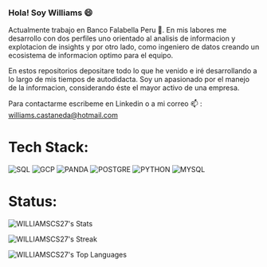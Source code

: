 ### Hola! Soy Williams 😄⁣ 

⁣⁣Actualmente trabajo en Banco Falabella Peru 🔭. En mis labores me desarrollo con dos perfiles uno orientado al analisis de informacion y explotacion de insights y por otro lado, como ingeniero de datos creando un ecosistema de informacion optimo para el equipo.

En estos repositorios depositare todo lo que he venido e iré desarrollando a lo largo de mis tiempos de autodidacta. Soy un apasionado por el manejo de la informacion, considerando éste el mayor activo de una empresa.

Para contactarme escribeme en Linkedin o a mi correo 📫 : williams.castaneda@hotmail.com

 # Tech Stack:

![SQL](https://github.com/williams-castaneda/williams-castaneda/assets/51034523/79445876-8819-4db7-b79e-235b9a938446)
![GCP](https://github.com/williams-castaneda/williams-castaneda/assets/51034523/ba1ced14-8eac-4a02-b825-2472a45fa682)
![PANDA](https://github.com/williams-castaneda/williams-castaneda/assets/51034523/0e14fc70-172a-4295-a75b-bba8fcfc821b)
![POSTGRE](https://github.com/williams-castaneda/williams-castaneda/assets/51034523/b47b415f-95de-46b2-bd61-097e3a9ff25c)
![PYTHON](https://github.com/williams-castaneda/williams-castaneda/assets/51034523/00bf9fb9-998f-4d92-80e7-67a08d442b8f)
![MYSQL](https://github.com/williams-castaneda/williams-castaneda/assets/51034523/cacaa22c-9f24-4695-9ec3-4694b7ca7dc4)



 # Status:

![WILLIAMSCS27's Stats](https://github-readme-stats.vercel.app/api?username=WILLIAMSCS27&theme=vue-dark&show_icons=true&hide_border=true&count_private=true)
 
![WILLIAMSCS27's Streak](https://github-readme-streak-stats.herokuapp.com/?user=WILLIAMSCS27&theme=vue-dark&hide_border=true)

![WILLIAMSCS27's Top Languages](https://github-readme-stats.vercel.app/api/top-langs/?username=WILLIAMSCS27&theme=vue-dark&show_icons=true&hide_border=true&layout=compact)

